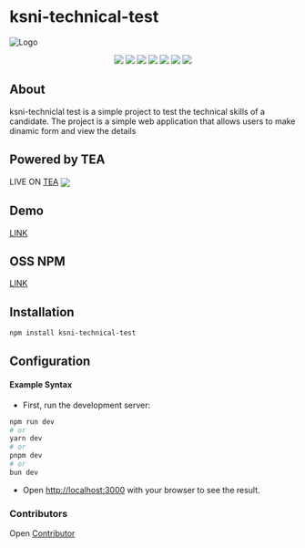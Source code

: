 # ksni-technical-test

<img alt="Logo" src="https://i.imgur.com/aMKipqD.png" align="center"/>


<p align="center">
<img src="https://img.shields.io/github/contributors/Yunnie-pin/Technical-Test-KSNI?style=flat-square">
<img src="https://img.shields.io/github/issues/Yunnie-pin/Technical-Test-KSNI?style=flat-square">
<img src="https://img.shields.io/github/stars/Yunnie-pin/Technical-Test-KSNI?style=flat-square"> 
<img src="https://img.shields.io/github/forks/Yunnie-pin/Technical-Test-KSNI?style=flat-square">
<img src="https://img.shields.io/github/last-commit/Yunnie-pin/Technical-Test-KSNI?style=flat-square">
<img src="https://img.shields.io/github/languages/code-size/Yunnie-pin/Technical-Test-KSNI?style=flat-square">
<img src="https://img.shields.io/github/license/Yunnie-pin/Technical-Test-KSNI?style=flat-square">
</p>

## About

ksni-techniclal test is a simple project to test the technical skills of a candidate. The project is a simple web application that allows users to make dinamic form and view the details

## Powered by TEA 
LIVE ON [TEA](https://app.tea.xyz/)
<img src="https://imgur.com/SeydgmE" align="center"/>

## Demo
[LINK](https://technical-test-ksni.vercel.app/)

## OSS NPM
[LINK](https://www.npmjs.com/package/ksni-technical-test)


## Installation

```bash
npm install ksni-technical-test 
```

## Configuration

#### Example Syntax

* First, run the development server:

```bash
npm run dev
# or
yarn dev
# or
pnpm dev
# or
bun dev
```

* Open [http://localhost:3000](http://localhost:3000) with your browser to see the result.


### Contributors
  Open [Contributor](https://github.com/Yunnie-pin/Technical-Test-KSNI/graphs/contributors)
